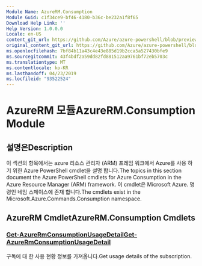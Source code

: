 ```yaml
---
Module Name: AzureRM.Consumption
Module Guid: c1f34ce9-bf46-4180-b36c-be232a1f8f65
Download Help Link: ''
Help Version: 1.0.0.0
Locale: en-US
content_git_url: https://github.com/Azure/azure-powershell/blob/preview/src/ResourceManager/Consumption/Commands.Consumption/help/AzureRM.Consumption.md
original_content_git_url: https://github.com/Azure/azure-powershell/blob/preview/src/ResourceManager/Consumption/Commands.Consumption/help/AzureRM.Consumption.md
ms.openlocfilehash: 7bf84b11a43c4e43e885d19b2cca5a527430bfe9
ms.sourcegitcommit: 43f4bdf2a59dd82fd881512aa9761bf72eb5703c
ms.translationtype: MT
ms.contentlocale: ko-KR
ms.lasthandoff: 04/23/2019
ms.locfileid: "93522524"
---
```

# <span data-ttu-id="d9fc8-101">AzureRM 모듈</span><span class="sxs-lookup"><span data-stu-id="d9fc8-101">AzureRM.Consumption Module</span></span>
## <span data-ttu-id="d9fc8-102">설명은</span><span class="sxs-lookup"><span data-stu-id="d9fc8-102">Description</span></span>
<span data-ttu-id="d9fc8-103">이 섹션의 항목에서는 azure 리소스 관리자 (ARM) 프레임 워크에서 Azure를 사용 하기 위한 Azure PowerShell cmdlet을 설명 합니다.</span><span class="sxs-lookup"><span data-stu-id="d9fc8-103">The topics in this section document the Azure PowerShell cmdlets for Azure Consumption in the Azure Resource Manager (ARM) framework.</span></span> <span data-ttu-id="d9fc8-104">이 cmdlet은 Microsoft Azure. 명령인 네임 스페이스에 존재 합니다.</span><span class="sxs-lookup"><span data-stu-id="d9fc8-104">The cmdlets exist in the Microsoft.Azure.Commands.Consumption namespace.</span></span>

## <span data-ttu-id="d9fc8-105">AzureRM Cmdlet</span><span class="sxs-lookup"><span data-stu-id="d9fc8-105">AzureRM.Consumption Cmdlets</span></span>
### [<span data-ttu-id="d9fc8-106">Get-AzureRmConsumptionUsageDetail</span><span class="sxs-lookup"><span data-stu-id="d9fc8-106">Get-AzureRmConsumptionUsageDetail</span></span>](Get-AzureRmConsumptionUsageDetail.md)
<span data-ttu-id="d9fc8-107">구독에 대 한 사용 현황 정보를 가져옵니다.</span><span class="sxs-lookup"><span data-stu-id="d9fc8-107">Get usage details of the subscription.</span></span>

